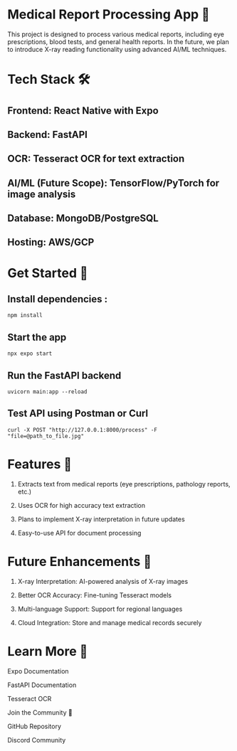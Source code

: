 # Medical Report Processing App 🚀

This project is designed to process various medical reports, including eye prescriptions, blood tests, and general health reports. In the future, we plan to introduce X-ray reading functionality using advanced AI/ML techniques.

# Tech Stack 🛠️

## Frontend: React Native with Expo

## Backend: FastAPI

## OCR: Tesseract OCR for text extraction

## AI/ML (Future Scope): TensorFlow/PyTorch for image analysis

## Database: MongoDB/PostgreSQL

## Hosting: AWS/GCP

# Get Started 🏁

## Install dependencies : 

```npm install```

## Start the app

```npx expo start```

## Run the FastAPI backend

```uvicorn main:app --reload```

## Test API using Postman or Curl

```curl -X POST "http://127.0.0.1:8000/process" -F "file=@path_to_file.jpg"```

# Features 🌟

1. Extracts text from medical reports (eye prescriptions, pathology reports, etc.)

2. Uses OCR for high accuracy text extraction

3. Plans to implement X-ray interpretation in future updates

4. Easy-to-use API for document processing

# Future Enhancements 🚀

1. X-ray Interpretation: AI-powered analysis of X-ray images

2. Better OCR Accuracy: Fine-tuning Tesseract models

3. Multi-language Support: Support for regional languages

4. Cloud Integration: Store and manage medical records securely

# Learn More 📖

Expo Documentation

FastAPI Documentation

Tesseract OCR

Join the Community 💬

GitHub Repository

Discord Community
















<!-- # Welcome to your Expo app 👋

This is an [Expo](https://expo.dev) project created with [`create-expo-app`](https://www.npmjs.com/package/create-expo-app).

## Get started

1. Install dependencies

   ```bash
   npm install
   ```

2. Start the app

   ```bash
    npx expo start
   ```

In the output, you'll find options to open the app in a

- [development build](https://docs.expo.dev/develop/development-builds/introduction/)
- [Android emulator](https://docs.expo.dev/workflow/android-studio-emulator/)
- [iOS simulator](https://docs.expo.dev/workflow/ios-simulator/)
- [Expo Go](https://expo.dev/go), a limited sandbox for trying out app development with Expo

You can start developing by editing the files inside the **app** directory. This project uses [file-based routing](https://docs.expo.dev/router/introduction).

## Get a fresh project

When you're ready, run:

```bash
npm run reset-project
```

This command will move the starter code to the **app-example** directory and create a blank **app** directory where you can start developing.

## Learn more

To learn more about developing your project with Expo, look at the following resources:

- [Expo documentation](https://docs.expo.dev/): Learn fundamentals, or go into advanced topics with our [guides](https://docs.expo.dev/guides).
- [Learn Expo tutorial](https://docs.expo.dev/tutorial/introduction/): Follow a step-by-step tutorial where you'll create a project that runs on Android, iOS, and the web.

## Join the community

Join our community of developers creating universal apps.

- [Expo on GitHub](https://github.com/expo/expo): View our open source platform and contribute.
- [Discord community](https://chat.expo.dev): Chat with Expo users and ask questions. -->
